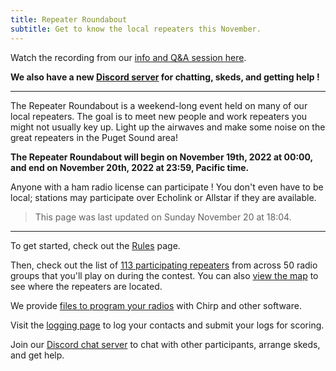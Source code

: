 ```yaml
---
title: Repeater Roundabout
subtitle: Get to know the local repeaters this November.
---
```


Watch the recording from our [info and Q&A session here](https://youtu.be/XSwAS7nX8os). 

**We also have a new [Discord server](https://discord.gg/Hss7YNRj) for chatting, skeds, and getting help !**

---

The Repeater Roundabout is a weekend-long event held on many of our local repeaters. The goal is to meet new people and work repeaters you might not usually key up. Light up the airwaves and make some noise on the great repeaters in the Puget Sound area!

**The Repeater Roundabout will begin on November 19th, 2022 at 00:00, and end on November 20th, 2022 at 23:59, Pacific time.**

Anyone with a ham radio license can participate ! You don't even have to be local; stations may participate over Echolink or Allstar if they are available.

> This page was last updated on Sunday November 20 at 18:04.

---


To get started, check out the [Rules](./rules) page. 

Then, check out the list of [113 participating repeaters](./repeaters) from across 50 radio groups that you'll play on during the contest. You can also [view the map](./maps) to see where the repeaters are located.

We provide [files to program your radios](./files) with Chirp and other software.

Visit the [logging page](./logging) to log your contacts and submit your logs for scoring.

Join our [Discord chat server](https://discord.gg/Hss7YNRj) to chat with other participants, arrange skeds, and get help.

